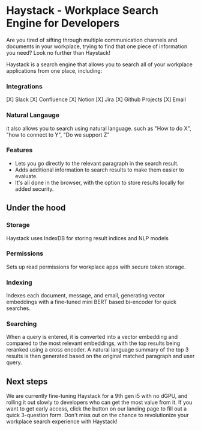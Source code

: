 # Haystack - Workplace Search Engine for Developers

Are you tired of sifting through multiple communication channels and documents in your workplace, trying to find that one piece of information you need? Look no further than Haystack!

Haystack is a search engine that allows you to search all of your workplace applications from one place, including:

### Integrations
[X] Slack
[X] Confluence
[X] Notion
[X] Jira
[X] Github Projects
[X] Email

### Natural Langauge
it also allows you to search using natural language.
such as "How to do X", "how to connect to Y", "Do we support Z"

### Features
- Lets you go directly to the relevant paragraph in the search result.
- Adds additional information to search results to make them easier to evaluate.
- It's all done in the browser, with the option to store results locally for added security.


## Under the hood

### Storage
Haystack uses IndexDB for storing result indices and NLP models

### Permissions
Sets up read permissions for workplace apps with secure token storage.

### Indexing
Indexes each document, message, and email, generating vector embeddings with a fine-tuned mini BERT based bi-encoder for quick searches.

### Searching
When a query is entered, it is converted into a vector embedding and compared to the most relevant embeddings, with the top results being reranked using a cross encoder. A natural language summary of the top 3 results is then generated based on the original matched paragraph and user query.

## Next steps
We are currently fine-tuning Haystack for a 9th gen i5 with no dGPU, and rolling it out slowly to developers who can get the most value from it. If you want to get early access, click the button on our landing page to fill out a quick 3-question form. 
Don't miss out on the chance to revolutionize your workplace search experience with Haystack!
